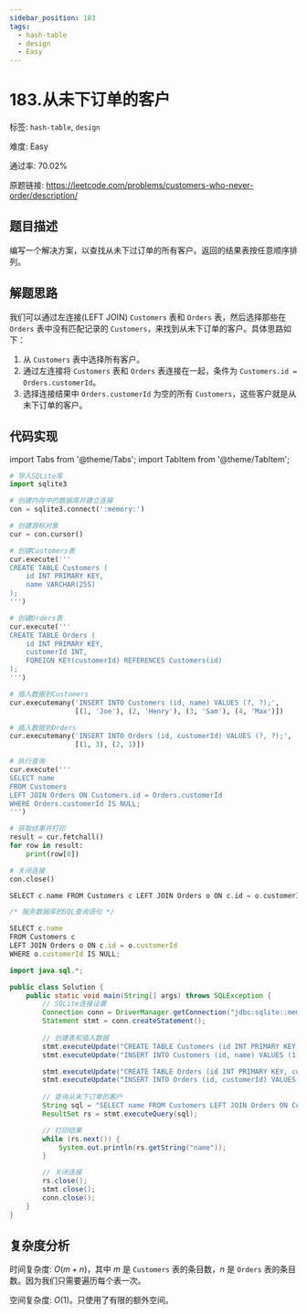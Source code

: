 ```yaml
---
sidebar_position: 183
tags:
  - hash-table
  - design
  - Easy
---
```


# 183.从未下订单的客户

标签: `hash-table`, `design`

难度: Easy

通过率: 70.02%

原题链接: https://leetcode.com/problems/customers-who-never-order/description/

## 题目描述
编写一个解决方案，以查找从未下过订单的所有客户。返回的结果表按任意顺序排列。

## 解题思路
我们可以通过左连接(LEFT JOIN) `Customers` 表和 `Orders` 表，然后选择那些在 `Orders` 表中没有匹配记录的 `Customers`，来找到从未下订单的客户。具体思路如下：

1. 从 `Customers` 表中选择所有客户。
2. 通过左连接将 `Customers` 表和 `Orders` 表连接在一起，条件为 `Customers.id = Orders.customerId`。
3. 选择连接结果中 `Orders.customerId` 为空的所有 `Customers`，这些客户就是从未下订单的客户。

## 代码实现
import Tabs from '@theme/Tabs';
import TabItem from '@theme/TabItem';

<Tabs>
<TabItem value="python" label="Python">

```python
# 导入SQLite库
import sqlite3

# 创建内存中的数据库并建立连接
con = sqlite3.connect(':memory:')

# 创建游标对象
cur = con.cursor()

# 创建Customers表
cur.execute('''
CREATE TABLE Customers (
    id INT PRIMARY KEY,
    name VARCHAR(255)
);
''')

# 创建Orders表
cur.execute('''
CREATE TABLE Orders (
    id INT PRIMARY KEY,
    customerId INT,
    FOREIGN KEY(customerId) REFERENCES Customers(id)
);
''')

# 插入数据到Customers
cur.executemany('INSERT INTO Customers (id, name) VALUES (?, ?);',
                [(1, 'Joe'), (2, 'Henry'), (3, 'Sam'), (4, 'Max')])

# 插入数据到Orders
cur.executemany('INSERT INTO Orders (id, customerId) VALUES (?, ?);',
                [(1, 3), (2, 1)])

# 执行查询
cur.execute('''
SELECT name
FROM Customers
LEFT JOIN Orders ON Customers.id = Orders.customerId
WHERE Orders.customerId IS NULL;
''')

# 获取结果并打印
result = cur.fetchall()
for row in result:
    print(row[0])

# 关闭连接
con.close()
```

</TabItem>
<TabItem value="cpp" label="C++">

```cpp
SELECT c.name FROM Customers c LEFT JOIN Orders o ON c.id = o.customerId WHERE o.customerId IS NULL;
```

</TabItem>
<TabItem value="javascript" label="JavaScript">

```javascript
/* 服务数据库的SQL查询语句 */

SELECT c.name 
FROM Customers c
LEFT JOIN Orders o ON c.id = o.customerId
WHERE o.customerId IS NULL;
```

</TabItem>
<TabItem value="java" label="Java">

```java
import java.sql.*;

public class Solution {
    public static void main(String[] args) throws SQLException {
        // SQLite连接设置
        Connection conn = DriverManager.getConnection("jdbc:sqlite::memory:");
        Statement stmt = conn.createStatement();
        
        // 创建表和插入数据
        stmt.executeUpdate("CREATE TABLE Customers (id INT PRIMARY KEY, name VARCHAR(255));");
        stmt.executeUpdate("INSERT INTO Customers (id, name) VALUES (1, 'Joe'), (2, 'Henry'), (3, 'Sam'), (4, 'Max');");

        stmt.executeUpdate("CREATE TABLE Orders (id INT PRIMARY KEY, customerId INT);");
        stmt.executeUpdate("INSERT INTO Orders (id, customerId) VALUES (1, 3), (2, 1);");
        
        // 查询从未下订单的客户
        String sql = "SELECT name FROM Customers LEFT JOIN Orders ON Customers.id = Orders.customerId WHERE Orders.customerId IS NULL;";
        ResultSet rs = stmt.executeQuery(sql);

        // 打印结果
        while (rs.next()) {
            System.out.println(rs.getString("name"));
        }

        // 关闭连接
        rs.close();
        stmt.close();
        conn.close();
    }
}
```

</TabItem>
</Tabs>

## 复杂度分析
时间复杂度: $O(m + n)$，其中 $m$ 是 `Customers` 表的条目数，$n$ 是 `Orders` 表的条目数。因为我们只需要遍历每个表一次。  
  
空间复杂度: $O(1)$。只使用了有限的额外空间。

